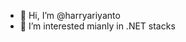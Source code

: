 - 👋 Hi, I’m @harryariyanto
- 👀 I’m interested mianly in .NET stacks

<!---
harryariyanto/harryariyanto is a ✨ special ✨ repository because its `README.md` (this file) appears on your GitHub profile.
You can click the Preview link to take a look at your changes.
--->
